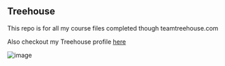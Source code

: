 ## Treehouse

This repo is for all my course files completed though teamtreehouse.com


Also checkout my Treehouse profile [here](https://teamtreehouse.com/chevymcmartin)

![image](https://user-images.githubusercontent.com/30088732/44707850-a28e5d00-aa73-11e8-9594-d0ccf1a1ecfd.png)

